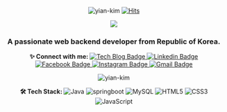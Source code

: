 <p align="center">
  <img alt="yian-kim" src="https://komarev.com/ghpvc/?username=yian-kim&label=Profile%20views&color=0e75b6&style=flat" />
  <a href="https://hits.seeyoufarm.com">
    <img alt="Hits" src="https://hits.seeyoufarm.com/api/count/incr/badge.svg?url=https%3A%2F%2Fgithub.com%2Fyian-kim%2Fhit-counter&count_bg=%2379C83D&title_bg=%23555555&icon=&icon_color=%23E7E7E7&title=hits&edge_flat=false" />
  </a>
</p>

<p align="center">
  <img src="https://capsule-render.vercel.app/api?type=waving&color=auto&height=300&section=header&text=Hi👋,%20I'm%20Yian%20Kim.&fontSize=70" />
  <h3 align="center">A passionate web backend developer from Republic of Korea.</h3>
</p>

<p align="center">
  <b>✨ Connect with me: </b>
  <a href="https://yian.tistoriy.com">
    <img alt="Tech Blog Badge" src="http://img.shields.io/badge/-Tech%20blog-black?style=flat-square&logo=github&link=https://yian.tistoriy.com" />
  </a>
  <a href="https://www.linkedin.com/in/yian-kim">
    <img alt="Linkedin Badge" src="https://img.shields.io/badge/-LinkedIn-blue?style=flat-square&logo=Linkedin&logoColor=white&link=https://www.linkedin.com/in/yian-kim" />
  </a>
  <!--   <a href="https://www.youtube.com/c/아이디">
    <img alt="Youtube Badge" src="https://img.shields.io/badge/Youtube-ff0000?style=flat-square&logo=youtube&link=https://www.youtube.com/c/아이디" />
  </a> -->
  <a href="https://www.facebook.com/devyiankim">
    <img alt="Facebook Badge" src="https://img.shields.io/badge/facebook-1877f2?style=flat-square&logo=facebook&logoColor=white&link=https://www.facebook.com/devyiankim" />
  </a>
    <a href="https://www.instagram.com/yianis2">
    <img alt="Instagram Badge" src="https://img.shields.io/badge/Instagram-E4405F?style=flat-square&logo=Instagram&logoColor=white&link=https://www.instagram.com/yianis2" />
  </a>
  <a href="mailto:devyiankim@gmail.com">
    <img alt="Gmail Badge" src="https://img.shields.io/badge/Gmail-d14836?style=flat-square&logo=Gmail&logoColor=white&link=mailto:devyiankim@gmail.com" />
  </a>
</p>

<p align="center">
  <img align="center" src="https://github-readme-stats.vercel.app/api?username=yian-kim&show_icons=true&locale=en" alt="yian-kim" />
</p>

<p align="center">
  <b>🛠 Tech Stack: </b>
  <img alt="Java" src="https://img.shields.io/badge/Java-007396?style=flat-square&logo=Java&logoColor=white"/>
  <img alt="springboot" src="https://img.shields.io/badge/SpringBoot-6DB33F?style=flat-square&logo=Spring&logoColor=white" />
  <img alt="MySQL" src="https://img.shields.io/badge/MySQL-4479a1?style=flat-square&logo=mysql&logoColor=white" />
  <img alt="HTML5" src="https://img.shields.io/badge/HTML5-E34F26?style=flat-square&logo=html5&logoColor=white" />
  <img alt="CSS3" src="https://img.shields.io/badge/css-1572B6?style=flat-square&logo=css3&logoColor=white" />
  <img alt="JavaScript" src="https://img.shields.io/badge/JavaScript-f7df1e?style=flat-square&logo=javascript&logoColor=black" />
</p>
